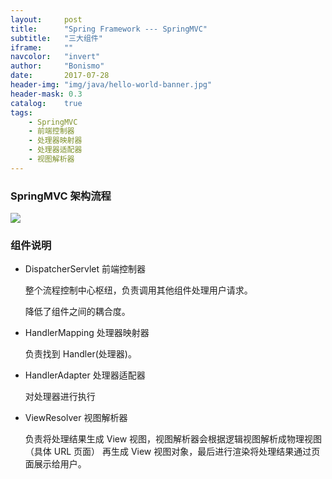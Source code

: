 ```yaml
---
layout:     post
title:      "Spring Framework --- SpringMVC"
subtitle:   "三大组件"
iframe:     ""
navcolor:   "invert"
author:     "Bonismo"
date:       2017-07-28
header-img: "img/java/hello-world-banner.jpg"
header-mask: 0.3
catalog:    true
tags:
    - SpringMVC
    - 前端控制器
    - 处理器映射器
    - 处理器适配器
    - 视图解析器
---
```


### SpringMVC 架构流程

<div>
    <img src="https://github.com/StayHungryStayFoolish/stayhungrystayfoolish.github.io/blob/master/img/java/springmvc.png?raw=true"  />
</div>

### 组件说明

- DispatcherServlet 前端控制器

   整个流程控制中心枢纽，负责调用其他组件处理用户请求。

   降低了组件之间的耦合度。

- HandlerMapping 处理器映射器

    负责找到 Handler(处理器)。

- HandlerAdapter 处理器适配器

    对处理器进行执行

- ViewResolver 视图解析器

   负责将处理结果生成 View 视图，视图解析器会根据逻辑视图解析成物理视图（具体 URL 页面）
   再生成 View 视图对象，最后进行渲染将处理结果通过页面展示给用户。


